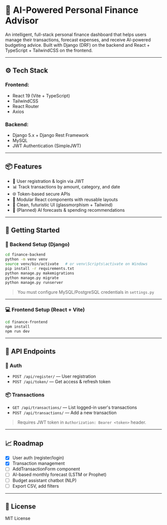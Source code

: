 
# 💸 AI-Powered Personal Finance Advisor

An intelligent, full-stack personal finance dashboard that helps users manage their transactions, forecast expenses, and receive AI-powered budgeting advice. Built with Django (DRF) on the backend and React + TypeScript + TailwindCSS on the frontend.

---

## ⚙️ Tech Stack

### Frontend:
- React 19 (Vite + TypeScript)
- TailwindCSS
- React Router
- Axios

### Backend:
- Django 5.x + Django Rest Framework
- MySQL 
- JWT Authentication (SimpleJWT)

---

## 📦 Features

- 🔐 User registration & login via JWT
- 📊 Track transactions by amount, category, and date
- 🌐 Token-based secure APIs
- 🧠 Modular React components with reusable layouts
- 🎨 Clean, futuristic UI (glassmorphism + Tailwind)
- 🧠 (Planned) AI forecasts & spending recommendations

---

## 🚀 Getting Started

### 🔧 Backend Setup (Django)
```bash
cd finance-backend
python -m venv venv
source venv/bin/activate   # or venv\Scripts\activate on Windows
pip install -r requirements.txt
python manage.py makemigrations
python manage.py migrate
python manage.py runserver
```

> You must configure MySQL/PostgreSQL credentials in `settings.py`

---

### 💻 Frontend Setup (React + Vite)
```bash
cd finance-frontend
npm install
npm run dev
```

---

## 🔑 API Endpoints

### 🔐 Auth
- `POST /api/register/` — User registration
- `POST /api/token/` — Get access & refresh token

### 📦 Transactions
- `GET /api/transactions/` — List logged-in user's transactions
- `POST /api/transactions/` — Add a new transaction

> Requires JWT token in `Authorization: Bearer <token>` header.

---

## 📈 Roadmap

- [x] User auth (register/login)
- [x] Transaction management
- [ ] AddTransactionForm component
- [ ] AI-based monthly forecast (LSTM or Prophet)
- [ ] Budget assistant chatbot (NLP)
- [ ] Export CSV, add filters

---

## 📄 License

MIT License

